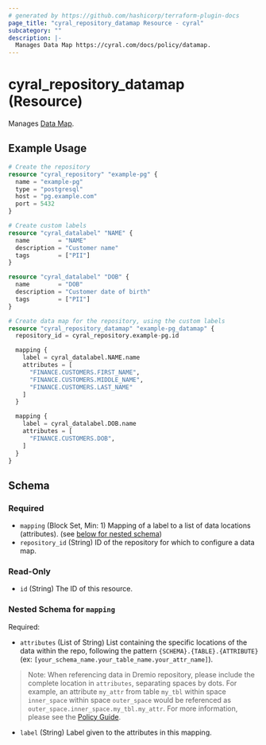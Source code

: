 ```yaml
---
# generated by https://github.com/hashicorp/terraform-plugin-docs
page_title: "cyral_repository_datamap Resource - cyral"
subcategory: ""
description: |-
  Manages Data Map https://cyral.com/docs/policy/datamap.
---
```


# cyral_repository_datamap (Resource)

Manages [Data Map](https://cyral.com/docs/policy/datamap).

## Example Usage

```terraform
# Create the repository
resource "cyral_repository" "example-pg" {
  name = "example-pg"
  type = "postgresql"
  host = "pg.example.com"
  port = 5432
}

# Create custom labels
resource "cyral_datalabel" "NAME" {
  name        = "NAME"
  description = "Customer name"
  tags        = ["PII"]
}

resource "cyral_datalabel" "DOB" {
  name        = "DOB"
  description = "Customer date of birth"
  tags        = ["PII"]
}

# Create data map for the repository, using the custom labels
resource "cyral_repository_datamap" "example-pg_datamap" {
  repository_id = cyral_repository.example-pg.id

  mapping {
    label = cyral_datalabel.NAME.name
    attributes = [
      "FINANCE.CUSTOMERS.FIRST_NAME",
      "FINANCE.CUSTOMERS.MIDDLE_NAME",
      "FINANCE.CUSTOMERS.LAST_NAME"
    ]
  }

  mapping {
    label = cyral_datalabel.DOB.name
    attributes = [
      "FINANCE.CUSTOMERS.DOB",
    ]
  }
}
```

<!-- schema generated by tfplugindocs -->

## Schema

### Required

- `mapping` (Block Set, Min: 1) Mapping of a label to a list of data locations (attributes). (see [below for nested schema](#nestedblock--mapping))
- `repository_id` (String) ID of the repository for which to configure a data map.

### Read-Only

- `id` (String) The ID of this resource.

<a id="nestedblock--mapping"></a>

### Nested Schema for `mapping`

Required:

- `attributes` (List of String) List containing the specific locations of the data within the repo, following the pattern `{SCHEMA}.{TABLE}.{ATTRIBUTE}` (ex: `[your_schema_name.your_table_name.your_attr_name]`).

> Note: When referencing data in Dremio repository, please include the complete location in `attributes`, separating spaces by dots. For example, an attribute `my_attr` from table `my_tbl` within space `inner_space` within space `outer_space` would be referenced as `outer_space.inner_space.my_tbl.my_attr`. For more information, please see the [Policy Guide](https://cyral.com/docs/reference/policy/).

- `label` (String) Label given to the attributes in this mapping.
